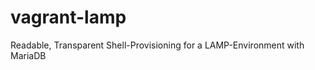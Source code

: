 vagrant-lamp
============

Readable, Transparent Shell-Provisioning for a LAMP-Environment with MariaDB
